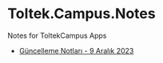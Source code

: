 # Toltek.Campus.Notes
Notes for ToltekCampus Apps


- [Güncelleme Notları - 9 Aralık 2023](/updates/update-2023-12-09.md)
